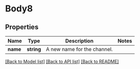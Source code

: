 # Body8

## Properties
Name | Type | Description | Notes
------------ | ------------- | ------------- | -------------
**name** | **string** | A new name for the channel. | 

[[Back to Model list]](../README.md#documentation-for-models) [[Back to API list]](../README.md#documentation-for-api-endpoints) [[Back to README]](../README.md)


